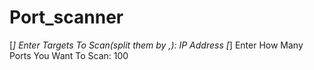 # Port_scanner
[*] Enter Targets To Scan(split them by ,): IP Address
[*] Enter How Many Ports You Want To Scan: 100

